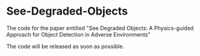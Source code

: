# See-Degraded-Objects
The code for the paper entitled "See Degraded Objects: A Physics-guided Approach for Object Detection in Adverse Environments"

The code will be released as soon as possible.

